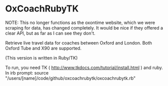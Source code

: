 # OxCoachRubyTK

NOTE: This no longer functions as the oxontime website, which we were scraping for data, has changed completely. It would be nice if they offered a clear API, but as far as I can see they don't.

Retrieve live travel data for coaches between Oxford and London. Both Oxford Tube and X90 are supported.

(This version is written in Ruby/TK)

To run, you need TK ( http://www.tkdocs.com/tutorial/install.html ) and ruby.
In irb prompt: source "/users/[name]/code/github/oxcoachrubytk/oxcoachrubytk.rb"
